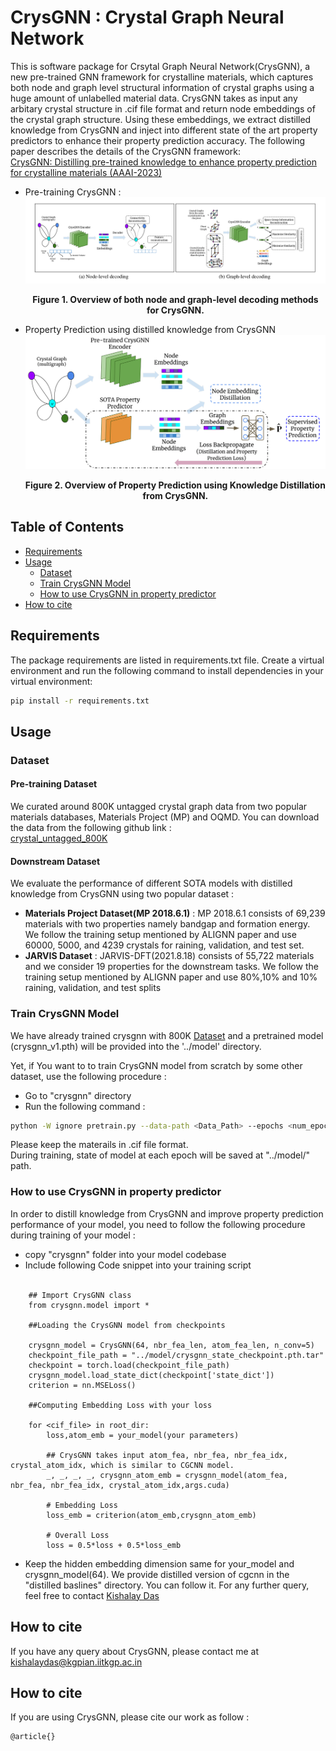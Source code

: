 # CrysGNN : Crystal Graph Neural Network

This is software package for Crsytal Graph Neural Network(CrysGNN), a new pre-trained GNN framework for crystalline
materials, which captures both node and graph level structural information of crystal graphs using a huge amount of unlabelled material data. CrysGNN takes as input
any arbitary crystal structure in .cif file format and return node embeddings of the crystal graph structure. Using these embeddings, we extract distilled knowledge
from CrysGNN and inject into different state of the art property predictors to enhance their property prediction accuracy.
The following paper describes the details of the CrysGNN framework: <br/>
[CrysGNN: Distilling pre-trained knowledge to enhance property prediction for crystalline materials (AAAI-2023)](https://kdmsit.github.io/assets/pdf/CrysGNN_Full.pdf) 

- Pre-training CrysGNN : 
    ![CrysGNN diagram](images/CrysGNN.png)
    <div align='center'><strong>Figure 1. Overview of both node and graph-level decoding methods for CrysGNN.</strong></div>
    
- Property Prediction using distilled knowledge from CrysGNN
    ![Property Prediction diagram](images/Distillation-Property-Prediction.png)
    <div align='center'><strong>Figure 2. Overview of Property Prediction using Knowledge Distillation from CrysGNN.</strong></div>
    
## Table of Contents
- [Requirements](#requirements)
- [Usage](#usage)
  - [Dataset](#define-a-customized-dataset)
  - [Train CrysGNN Model](#train-crysgnn-model)
  - [How to use CrysGNN in property predictor](#how-to-use-crysgnn)
- [How to cite](#how-to-cite)

##  Requirements

The package requirements are listed in requirements.txt file. Create a virtual environment and run the following command to install dependencies in your virtual environment:

```bash
pip install -r requirements.txt
```

## Usage
### Dataset
#### Pre-training Dataset
We curated around 800K untagged crystal graph data from two popular materials databases, Materials Project (MP) and OQMD. 
You can download the data from the following github link :<br/>
[crystal_untagged_800K](https://github.com/kdmsit/crystal_untagged_800K)
#### Downstream Dataset
We evaluate the performance of different SOTA models with distilled knowledge from CrysGNN using two popular dataset :

- <b>Materials Project Dataset(MP 2018.6.1)</b> : MP 2018.6.1 consists of 69,239 materials with two properties namely bandgap and formation energy. We follow the training setup mentioned
by ALIGNN paper and use 60000, 5000, and 4239 crystals for raining, validation, and test set.
- <b>JARVIS Dataset</b> : JARVIS-DFT(2021.8.18) consists of 55,722 materials and we consider 19 properties for the downstream tasks. We follow the training setup mentioned
by ALIGNN paper and use 80%,10% and 10% raining, validation, and test splits
### Train CrysGNN Model
We have already trained crysgnn with 800K [Dataset](#define-a-customized-dataset) and a pretrained model (crysgnn_v1.pth) will be provided into the '../model' directory.

Yet, if You want to to train CrysGNN model from scratch by some other dataset, use the following procedure :

- Go to "crysgnn" directory
- Run the following command : 

```bash
python -W ignore pretrain.py --data-path <Data_Path> --epochs <num_epochs>
```
Please keep the materails in .cif file format. <br/>
During training, state of model at each epoch will be saved at "../model/" path.

### How to use CrysGNN in property predictor

In order to distill knowledge from CrysGNN and improve property prediction performance of your model, 
you need to follow the following procedure during training of your model : <br/>
- copy "crysgnn" folder into your model codebase
- Include following Code snippet into your training script <br/><br/>
```
    ## Import CrysGNN class
    from crysgnn.model import *
    
    ##Loading the CrysGNN model from checkpoints
    
    crysgnn_model = CrysGNN(64, nbr_fea_len, atom_fea_len, n_conv=5)
    checkpoint_file_path = "../model/crysgnn_state_checkpoint.pth.tar"
    checkpoint = torch.load(checkpoint_file_path)
    crysgnn_model.load_state_dict(checkpoint['state_dict'])
    criterion = nn.MSELoss()
    
    ##Computing Embedding Loss with your loss
    
    for <cif_file> in root_dir:
        loss,atom_emb = your_model(your parameters)
        
        ## CrysGNN takes input atom_fea, nbr_fea, nbr_fea_idx, crystal_atom_idx, which is similar to CGCNN model.
        _, _, _, _, crysgnn_atom_emb = crysgnn_model(atom_fea, nbr_fea, nbr_fea_idx, crystal_atom_idx,args.cuda)
        
        # Embedding Loss
        loss_emb = criterion(atom_emb,crysgnn_atom_emb)
        
        # Overall Loss
        loss = 0.5*loss + 0.5*loss_emb 
```
- Keep the hidden embedding dimension same for your_model and crysgnn_model(64).
We provide distilled version of cgcnn in the "distilled baslines" directory. You can follow it. 
For any further query, feel free to contact [Kishalay Das](kishalaydas@kgpian.iitkgp.ac.in)

## How to cite

If you have any query about CrysGNN, please contact me at [kishalaydas@kgpian.iitkgp.ac.in](kishalaydas@kgpian.iitkgp.ac.in)

## How to cite

If you are using CrysGNN, please cite our work as follow :

```
@article{}
```

